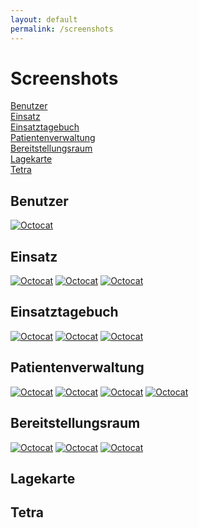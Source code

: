 ```yaml
---
layout: default
permalink: /screenshots
---
```

# Screenshots
[Benutzer](#benutzer)  
[Einsatz](#einsatz)  
[Einsatztagebuch](#einsatztagebuch)  
[Patientenverwaltung](#patientenverwaltung)  
[Bereitstellungsraum](#ebreitstellungsraum)  
[Lagekarte](#lagekarte)  
[Tetra](#tetra)  


## Benutzer
[![Octocat](/screenshots/login.png)](/screenshots/login.png)



## Einsatz
[![Octocat](/screenshots/einsatz_uebersicht.png)](/screenshots/einsatz_uebersicht.png)
[![Octocat](/screenshots/einsatz_erstellen.png)](/screenshots/einsatz_erstellen.png)
[![Octocat](/screenshots/einsatz_bearbeiten.png)](/screenshots/einsatz_bearbeiten.png)


## Einsatztagebuch
[![Octocat](/screenshots/etb_uebersicht.png)](/screenshots/etb_uebersicht.png)
[![Octocat](/screenshots/etb_uebersicht_mit_uhs.png)](/screenshots/etb_uebersicht_mit_uhs.png)
[![Octocat](/screenshots/etb_zusatz.png)](/screenshots/etb_zusatz.png)



## Patientenverwaltung
[![Octocat](/screenshots/patienten_uebersicht.png)](/screenshots/patienten_uebersicht.png)
[![Octocat](/screenshots/patienten_hinzufuegen.png)](/screenshots/patienten_hinzufuegen.png)
[![Octocat](/screenshots/patienten_bearbeiten.png)](/screenshots/patienten_bearbeiten.png)
[![Octocat](/screenshots/patienten_details.png)](/screenshots/patienten_details.png)



## Bereitstellungsraum
[![Octocat](/screenshots/br_room_uebersicht.png)](/screenshots/br_room_uebersicht.png)
[![Octocat](/screenshots/br_room_erstellen.png)](/screenshots/br_room_erstellen.png)
[![Octocat](/screenshots/br_objekt_hinzufuegen.png)](/screenshots/br_objekt_hinzufuegen.png)



## Lagekarte



## Tetra


